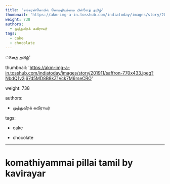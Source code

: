 ```yaml
---
title: 'சங்கரன்கோயில் கோமதியம்மை பிள்ளைத் தமிழ்'
thumbnail: 'https://akm-img-a-in.tosshub.com/indiatoday/images/story/201911/saffron-770x433.jpeg?NbdQ1v2j67d5MD8B8kZ1Vck7M6rseCRO'
weight: 738
authors:
  - முத்துவீரக் கவிராயர்
tags:
  - cake
  - chocolate
---
```

்ளைத் தமிழ்'  

thumbnail: 'https://akm-img-a-in.tosshub.com/indiatoday/images/story/201911/saffron-770x433.jpeg?NbdQ1v2j67d5MD8B8kZ1Vck7M6rseCRO'  

weight: 738  

authors:  

  - முத்துவீரக் கவிராயர்  

tags:  

  - cake  

  - chocolate  

---  

  

# komathiyammai pillai tamil by kavirayar